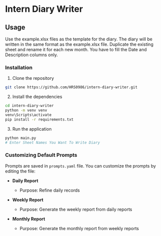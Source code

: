 # Intern Diary Writer

## Usage

Use the example.xlsx files as the template for the diary. The diary will be written in the same format as the example.xlsx file. Duplicate the existing sheet and rename it for each new month. You have to fill the Date and Description columns only.

### Installation

1. Clone the repository
```bash
git clone https://github.com/HRS0986/intern-diary-writer.git
```

2. Install the dependencies
```bash
cd intern-diary-writer
python -m venv venv
venv\Scripts\activate
pip install -r requirements.txt
```

3. Run the application
```bash
python main.py
# Enter Sheet Names You Want To Write Diary
```

### Customizing Default Prompts
Prompts are saved in `prompts.yaml` file. You can customize the prompts by editing the file:

* **Daily Report**
  * Purpose: Refine daily records

* **Weekly Report**
  * Purpose: Generate the weekly report from daily reports

* **Monthly Report**
  * Purpose: Generate the monthly report from weekly reports
